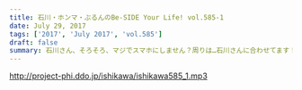 ```yaml
---
title: 石川・ホンマ・ぶるんのBe-SIDE Your Life! vol.585-1
date: July 29, 2017
tags: ['2017', 'July 2017', 'vol.585']
draft: false
summary: 石川さん、そろそろ、マジでスマホにしません？周りは…石川さんに合わせてます！MIURA
---
```


http://project-phi.ddo.jp/ishikawa/ishikawa585_1.mp3